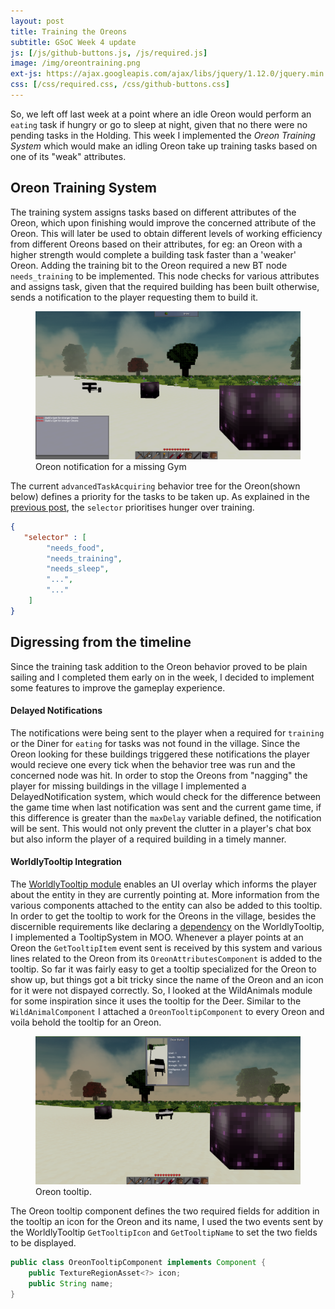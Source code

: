 ```yaml
---
layout: post
title: Training the Oreons
subtitle: GSoC Week 4 update
js: [/js/github-buttons.js, /js/required.js]
image: /img/oreontraining.png
ext-js: https://ajax.googleapis.com/ajax/libs/jquery/1.12.0/jquery.min.js
css: [/css/required.css, /css/github-buttons.css]
---
```

So, we left off last week at a point where an idle Oreon would perform an `eating` task if hungry or go to sleep at night, given that no there were no pending 
tasks in the Holding. This week I implemented the _Oreon Training System_ which would make an idling Oreon take up training tasks based on one of its
"weak" attributes.  

## Oreon Training System
The training system assigns tasks based on different attributes of the Oreon, which upon finishing would improve the concerned attribute of the Oreon. This will later
be used to obtain different levels of working efficiency from different Oreons based on their attributes, for eg: an Oreon with a higher strength would complete a building task
faster than a 'weaker' Oreon.
Adding the training bit to the Oreon required a new BT node `needs_training` to be implemented. This node checks for various attributes and assigns task, given that the required 
building has been built otherwise, sends a notification to the player requesting them to build it.  

<figure>
<img src="/img/oreonnotification.png">
<figcaption>Oreon notification for a missing Gym</figcaption>
</figure>

 The current `advancedTaskAcquiring` behavior tree for the Oreon(shown below) defines a priority for the tasks to be taken up. As explained in the [previous post](/2018-05-31-GSoCWeek3#BT), the `selector` prioritises hunger
over training.
```json
{
   "selector" : [
        "needs_food",
        "needs_training",
        "needs_sleep",
        "...",
        "..."
    ]
}
```
## Digressing from the timeline
Since the training task addition to the Oreon behavior proved to be plain sailing and I completed them early on in the week, I decided to implement some features to improve the gameplay experience.
  
#### Delayed Notifications
The notifications were being sent to the player when a required for `training` or the Diner for `eating` for tasks was not found in the village. Since the Oreon looking for these buildings triggered these notifications the player would recieve
one every tick when the behavior tree was run and the concerned node was hit. In order to stop the Oreons from "nagging" the player for missing buildings in the village I implemented a DelayedNotification system, which would check for 
the difference between the game time when last notification was sent and the current game time, if this difference is greater than the `maxDelay` variable defined, the notification will be sent. This would not only prevent the clutter in a player's chat box
but also inform the player of a required building in a timely manner.  
#### WorldlyTooltip Integration
The [WorldlyTooltip module](https://github.com/Terasology/WorldlyTooltip) enables an UI overlay which informs the player about the entity in they are currently pointing at. More information from the various components attached to the entity can also
be added to this tooltip. In order to get the tooltip to work for the Oreons in the village, besides the discernible requirements like declaring a [dependency](/2018-05-20-GSoCWeek1#dependency) on the WorldlyTooltip, I implemented a TooltipSystem in 
MOO. Whenever a player points at an Oreon the `GetTooltipItem` event sent is received by this system and various lines related to the Oreon from its `OreonAttributesComponent` is added to the tooltip. So far it was fairly easy to get a tooltip specialized
for the Oreon to show up, but things got a bit tricky since the name of the Oreon and an icon for it were not dispayed correctly. So, I looked at the WildAnimals module for some inspiration since it uses the tooltip for the Deer. Similar to the `WildAnimalComponent`
I attached a `OreonTooltipComponent` to every Oreon and voila behold the tooltip for an Oreon.
  
<figure>
<img src="/img/oreontooltip.png">
<figcaption>Oreon tooltip.</figcaption>
</figure>  
  
The Oreon tooltip component defines the two required fields for addition in the tooltip an icon for the Oreon and its name, I used the two events sent by the WorldlyTooltip `GetTooltipIcon` and `GetTooltipName` to set the two fields to be displayed.
```java
public class OreonTooltipComponent implements Component {
    public TextureRegionAsset<?> icon;
    public String name;
}
```
  
  
<div class="github-button" url="https://github.com/Terasology/MasterOfOreon/pull/9"></div>
